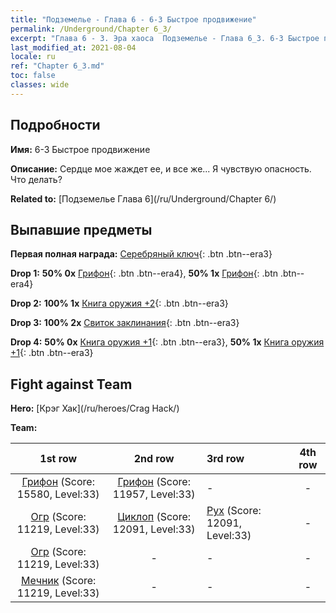 ```yaml
---
title: "Подземелье - Глава 6 - 6-3 Быстрое продвижение"
permalink: /Underground/Chapter 6_3/
excerpt: "Глава 6 - 3. Эра хаоса  Подземелье - Глава 6_3. 6-3 Быстрое продвижение"
last_modified_at: 2021-08-04
locale: ru
ref: "Chapter 6_3.md"
toc: false
classes: wide
---
```


## Подробности

 **Имя:** 6-3 Быстрое продвижение

 **Описание:** Сердце мое жаждет ее, и все же... Я чувствую опасность. Что делать?

 **Related to:** [Подземелье Глава 6](/ru/Underground/Chapter 6/)

## Выпавшие предметы

 **Первая полная награда:** [Серебряный ключ](/ItemsRU/con_693/){: .btn .btn--era3}

 **Drop 1:** **50% 0x** [Грифон](/ItemsRU/unt_192/){: .btn .btn--era4}, **50% 1x** [Грифон](/ItemsRU/unt_192/){: .btn .btn--era4}

 **Drop 2:** **100% 1x** [Книга оружия +2](/ItemsRU/mat_32/){: .btn .btn--era3}

 **Drop 3:** **100% 2x** [Свиток заклинания](/ItemsRU/con_694/){: .btn .btn--era3}

 **Drop 4:** **50% 0x** [Книга оружия +1](/ItemsRU/mat_25/){: .btn .btn--era3}, **50% 1x** [Книга оружия +1](/ItemsRU/mat_25/){: .btn .btn--era3}


## Fight against Team
 **Hero:** [Крэг Хак](/ru/heroes/Crag Hack/)

 **Team:**


  | 1st row | 2nd row | 3rd row | 4th row |
  |:----:|:----:|:----|:----:|
  | [Грифон](/ru/units/Griffin/) (Score: 15580, Level:33)  | [Грифон](/ru/units/Griffin/) (Score: 11957, Level:33)  | - | - |
  | [Огр](/ru/units/Ogre/) (Score: 11219, Level:33)  | [Циклоп](/ru/units/Cyclops/) (Score: 12091, Level:33)  | [Рух](/ru/units/Roc/) (Score: 12091, Level:33)  | - |
  | [Огр](/ru/units/Ogre/) (Score: 11219, Level:33)  | - | - | - |
  | [Мечник](/ru/units/Swordsman/) (Score: 11219, Level:33)  | - | - | - |


